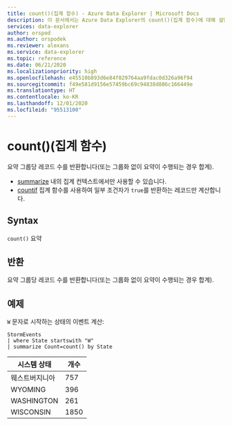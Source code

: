 ```yaml
---
title: count()(집계 함수) - Azure Data Explorer | Microsoft Docs
description: 이 문서에서는 Azure Data Explorer의 count()(집계 함수)에 대해 설명합니다.
services: data-explorer
author: orspod
ms.author: orspodek
ms.reviewer: alexans
ms.service: data-explorer
ms.topic: reference
ms.date: 06/21/2020
ms.localizationpriority: high
ms.openlocfilehash: e45510b893d6e84f029764aa9fdac0d326a96f94
ms.sourcegitcommit: f49e581d9156e57459bc69c94838d886c166449e
ms.translationtype: HT
ms.contentlocale: ko-KR
ms.lasthandoff: 12/01/2020
ms.locfileid: "95513100"
---
```

# <a name="count-aggregation-function"></a>count()(집계 함수)

요약 그룹당 레코드 수를 반환합니다(또는 그룹화 없이 요약이 수행되는 경우 합계).

* [summarize](summarizeoperator.md) 내의 집계 컨텍스트에서만 사용할 수 있습니다.
* [countif](countif-aggfunction.md) 집계 함수를 사용하여 일부 조건자가 `true`를 반환하는 레코드만 계산합니다.

## <a name="syntax"></a>Syntax

`count()` 요약

## <a name="returns"></a>반환

요약 그룹당 레코드 수를 반환합니다(또는 그룹화 없이 요약이 수행되는 경우 합계).

## <a name="example"></a>예제

`W` 문자로 시작하는 상태의 이벤트 계산:

<!-- csl: https://help.kusto.windows.net/Samples -->
```kusto
StormEvents
| where State startswith "W"
| summarize Count=count() by State
```

|시스템 상태|개수|
|---|---|
|웨스트버지니아|757|
|WYOMING|396|
|WASHINGTON|261|
|WISCONSIN|1850|
